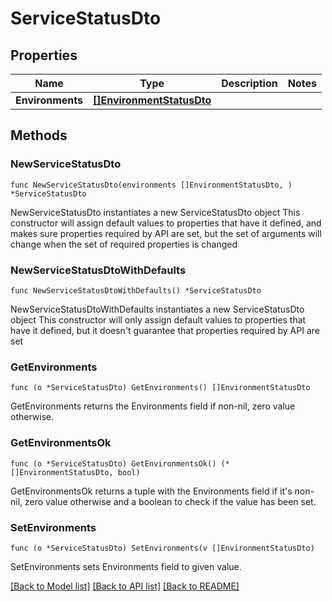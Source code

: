 # ServiceStatusDto

## Properties

Name | Type | Description | Notes
------------ | ------------- | ------------- | -------------
**Environments** | [**[]EnvironmentStatusDto**](EnvironmentStatusDto.md) |  | 

## Methods

### NewServiceStatusDto

`func NewServiceStatusDto(environments []EnvironmentStatusDto, ) *ServiceStatusDto`

NewServiceStatusDto instantiates a new ServiceStatusDto object
This constructor will assign default values to properties that have it defined,
and makes sure properties required by API are set, but the set of arguments
will change when the set of required properties is changed

### NewServiceStatusDtoWithDefaults

`func NewServiceStatusDtoWithDefaults() *ServiceStatusDto`

NewServiceStatusDtoWithDefaults instantiates a new ServiceStatusDto object
This constructor will only assign default values to properties that have it defined,
but it doesn't guarantee that properties required by API are set

### GetEnvironments

`func (o *ServiceStatusDto) GetEnvironments() []EnvironmentStatusDto`

GetEnvironments returns the Environments field if non-nil, zero value otherwise.

### GetEnvironmentsOk

`func (o *ServiceStatusDto) GetEnvironmentsOk() (*[]EnvironmentStatusDto, bool)`

GetEnvironmentsOk returns a tuple with the Environments field if it's non-nil, zero value otherwise
and a boolean to check if the value has been set.

### SetEnvironments

`func (o *ServiceStatusDto) SetEnvironments(v []EnvironmentStatusDto)`

SetEnvironments sets Environments field to given value.



[[Back to Model list]](../README.md#documentation-for-models) [[Back to API list]](../README.md#documentation-for-api-endpoints) [[Back to README]](../README.md)



